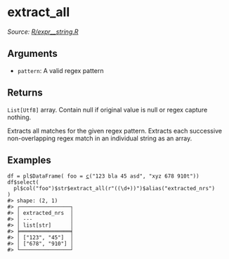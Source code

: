 # extract_all

*Source: [R/expr__string.R](https://github.com/pola-rs/r-polars/tree/main/R/expr__string.R)*

## Arguments

- `pattern`: A valid regex pattern

## Returns

`List[Utf8]` array. Contain null if original value is null or regex capture nothing.

Extracts all matches for the given regex pattern. Extracts each successive non-overlapping regex match in an individual string as an array.

## Examples

<pre class='r-example'><code><span class='r-in'><span><span class='va'>df</span> <span class='op'>=</span> <span class='va'>pl</span><span class='op'>$</span><span class='fu'>DataFrame</span><span class='op'>(</span> foo <span class='op'>=</span> <span class='fu'><a href='https://rdrr.io/r/base/c.html'>c</a></span><span class='op'>(</span><span class='st'>"123 bla 45 asd"</span>, <span class='st'>"xyz 678 910t"</span><span class='op'>)</span><span class='op'>)</span></span></span>
<span class='r-in'><span><span class='va'>df</span><span class='op'>$</span><span class='fu'>select</span><span class='op'>(</span></span></span>
<span class='r-in'><span>  <span class='va'>pl</span><span class='op'>$</span><span class='fu'>col</span><span class='op'>(</span><span class='st'>"foo"</span><span class='op'>)</span><span class='op'>$</span><span class='va'>str</span><span class='op'>$</span><span class='fu'>extract_all</span><span class='op'>(</span><span class='st'>r"((\d+))"</span><span class='op'>)</span><span class='op'>$</span><span class='fu'>alias</span><span class='op'>(</span><span class='st'>"extracted_nrs"</span><span class='op'>)</span></span></span>
<span class='r-in'><span><span class='op'>)</span></span></span>
<span class='r-out co'><span class='r-pr'>#&gt;</span> shape: (2, 1)</span>
<span class='r-out co'><span class='r-pr'>#&gt;</span> ┌────────────────┐</span>
<span class='r-out co'><span class='r-pr'>#&gt;</span> │ extracted_nrs  │</span>
<span class='r-out co'><span class='r-pr'>#&gt;</span> │ ---            │</span>
<span class='r-out co'><span class='r-pr'>#&gt;</span> │ list[str]      │</span>
<span class='r-out co'><span class='r-pr'>#&gt;</span> ╞════════════════╡</span>
<span class='r-out co'><span class='r-pr'>#&gt;</span> │ ["123", "45"]  │</span>
<span class='r-out co'><span class='r-pr'>#&gt;</span> │ ["678", "910"] │</span>
<span class='r-out co'><span class='r-pr'>#&gt;</span> └────────────────┘</span>
 </code></pre>